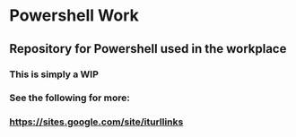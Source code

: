 # Powershell Work

## Repository for Powershell used in the workplace

### This is simply a WIP

### See the following for more:
### https://sites.google.com/site/iturllinks
